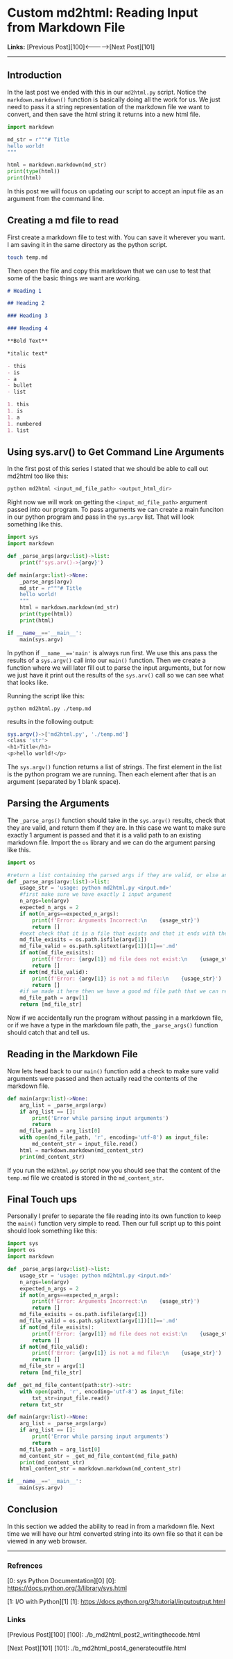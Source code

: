 # Custom md2html: Reading Input from Markdown File

**Links:** [Previous Post][100]<----->[Next Post][101]

___

## Introduction

In the last post we ended with this in our `md2html.py` script. Notice the `markdown.markdown()` function is basically doing all the work for us. We just need to pass it a string representation of the markdown file we want to convert, and then save the html string it returns into a new html file. 

```Python
import markdown

md_str = r"""# Title
hello world!
"""

html = markdown.markdown(md_str)
print(type(html))
print(html)
```

In this post we will focus on updating our script to accept an input file as an argument from the command line. 

##  Creating a md file to read

First create a markdown file to test with. You can save it wherever you want. I am saving it in the same directory as the python script. 

```Bash
touch temp.md
```

Then open the file and copy this markdown that we can use to test that some of the basic things we want are working. 

```Markdown
# Heading 1 

## Heading 2

### Heading 3

### Heading 4

**Bold Text**

*italic text*

- this 
- is 
- a 
- bullet 
- list

1. this 
1. is 
1. a 
1. numbered 
1. list
```


## Using sys.arv() to Get Command Line Arguments

In the first post of this series I stated that we should be able to call out md2html too like this:

```Bash
python md2html <input_md_file_path> <output_html_dir>
```

Right now we will work on getting the `<input_md_file_path>` argument passed into our program. To pass arguments we can create a main funciton in our python program and pass in the `sys.argv` list. That will look something like this. 

```Python
import sys 
import markdown

def _parse_args(argv:list)->list:
    print(f'sys.arv()->{argv}')

def main(argv:list)->None:
    _parse_args(argv)
    md_str = r"""# Title
    hello world!
    """
    html = markdown.markdown(md_str)
    print(type(html))
    print(html)

if __name__=='__main__':
    main(sys.argv)
```

In python if `__name__=='main'` is always run first. We use this ans pass the results of a `sys.argv()` call into our `main()` function. Then we create a function where we will later fill out to parse the input arguments, but for now we just have it print out the results of the `sys.arv()` call so we can see what that looks like. 

Running the script like this:

```
python md2html.py ./temp.md
```

results in the following output:

```Bash
sys.argv()->['md2html.py', './temp.md']
<class 'str'>
<h1>Title</h1>
<p>hello world!</p>
```

The `sys.argv()` function returns a list of strings. The first element in the list is the python program we are running. Then each element after that is an argument (separated by 1 blank space).

## Parsing the Arguments

The `_parse_args()` function should take in the `sys.argv()` results, check that they are valid, and return them if they are. In this case we want to make sure exactly 1 argument is passed and that it is a valid path to an existing markdown file. Import the `os` library and we can do the argument parsing like this. 

```Python
import os

#return a list containing the parsed args if they are valid, or else an empty list
def _parse_args(argv:list)->list:
    usage_str = 'usage: python md2html.py <input.md>'
    #first make sure we have exactly 1 input argument
    n_args=len(argv)
    expected_n_args = 2
    if not(n_args==expected_n_args):
        print(f'Error: Arguments Incorrect:\n    {usage_str}')
        return []
    #next check that it is a file that exists and that it ends with the .md extension
    md_file_exisits = os.path.isfile(argv[1])
    md_file_valid = os.path.splitext(argv[1])[1]=='.md'
    if not(md_file_exisits): 
        print(f'Error: {argv[1]} md file does not exist:\n    {usage_str}')
        return []
    if not(md_file_valid):
        print(f'Error: {argv[1]} is not a md file:\n    {usage_str}')
        return []
    #if we made it here then we have a good md file path that we can return 
    md_file_path = argv[1]
    return [md_file_str]
```

Now if we accidentally run the program without passing in a markdown file, or if we have a type in the markdown file path, the `_parse_args()` function should catch that and tell us. 

## Reading in the Markdown File

Now lets head back to our `main()` function add a check to make sure valid arguments were passed and then actually read the contents of the markdown file. 

```Python
def main(argv:list)->None:
    arg_list = _parse_args(argv)
    if arg_list == []: 
        print('Error while parsing input arguments')
        return 
    md_file_path = arg_list[0]
    with open(md_file_path, 'r', encoding='utf-8') as input_file:
        md_content_str = input_file.read()
    html = markdown.markdown(md_content_str)
    print(md_content_str)
```

If you run the `md2html.py` script now you should see that the content of the `temp.md` file we created is stored in the `md_content_str`. 

## Final Touch ups
Personally I prefer to separate the file reading into its own function to keep the `main()` function very simple to read. Then our full script up to this point should look something like this:

```Python
import sys
import os
import markdown

def _parse_args(argv:list)->list:
    usage_str = 'usage: python md2html.py <input.md>'
    n_args=len(argv)
    expected_n_args = 2
    if not(n_args==expected_n_args):
        print(f'Error: Arguments Incorrect:\n    {usage_str}')
        return []
    md_file_exisits = os.path.isfile(argv[1])
    md_file_valid = os.path.splitext(argv[1])[1]=='.md'
    if not(md_file_exisits): 
        print(f'Error: {argv[1]} md file does not exist:\n    {usage_str}')
        return []
    if not(md_file_valid):
        print(f'Error: {argv[1]} is not a md file:\n    {usage_str}')
        return []
    md_file_str = argv[1]
    return [md_file_str]

def _get_md_file_content(path:str)->str:
    with open(path, 'r', encoding='utf-8') as input_file:
        txt_str=input_file.read()
    return txt_str

def main(argv:list)->None:
    arg_list = _parse_args(argv)
    if arg_list == []: 
        print('Error while parsing input arguments')
        return 
    md_file_path = arg_list[0]
    md_content_str = _get_md_file_content(md_file_path)
    print(md_content_str)
    html_content_str = markdown.markdown(md_content_str)

if __name__=='__main__':
    main(sys.argv)
```

## Conclusion
In this section we added the ability to read in from a markdown file. Next time we will have our html converted string into its own file so that it can be viewed in any web browser. 

___

### Refrences

[0: sys Python Documentation][0]
[0]: https://docs.python.org/3/library/sys.html

[1: I/O with Python][1]
[1]: https://docs.python.org/3/tutorial/inputoutput.html

### Links

[Previous Post][100]
[100]: ./b_md2html_post2_writingthecode.html

[Next Post][101]
[101]: ./b_md2html_post4_generateoutfile.html
